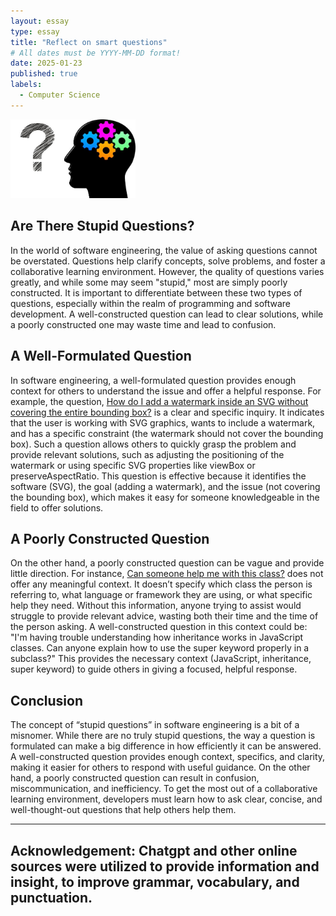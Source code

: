 ```yaml
---
layout: essay
type: essay
title: "Reflect on smart questions"
# All dates must be YYYY-MM-DD format!
date: 2025-01-23
published: true
labels:
  - Computer Science
---
```


<img width="200px" class="rounded float-start pe-4" src="../img/Smart-Questions-for-Managers-to-Lead-Better.jpg">

## Are There Stupid Questions?

In the world of software engineering, the value of asking questions cannot be overstated. Questions help clarify concepts, solve problems, and foster a collaborative learning environment. However, the quality of questions varies greatly, and while some may seem "stupid," most are simply poorly constructed. It is important to differentiate between these two types of questions, especially within the realm of programming and software development. A well-constructed question can lead to clear solutions, while a poorly constructed one may waste time and lead to confusion.


## A Well-Formulated Question

In software engineering, a well-formulated question provides enough context for others to understand the issue and offer a helpful response. For example, the question, [How do I add a watermark inside an SVG without covering the entire bounding box?](https://stackoverflow.com/questions/79402055/how-to-add-a-watermark-inside-svg-without-covering-entire-bounding-box) is a clear and specific inquiry. It indicates that the user is working with SVG graphics, wants to include a watermark, and has a specific constraint (the watermark should not cover the bounding box). Such a question allows others to quickly grasp the problem and provide relevant solutions, such as adjusting the positioning of the watermark or using specific SVG properties like viewBox or preserveAspectRatio. This question is effective because it identifies the software (SVG), the goal (adding a watermark), and the issue (not covering the bounding box), which makes it easy for someone knowledgeable in the field to offer solutions.


## A Poorly Constructed Question

On the other hand, a poorly constructed question can be vague and provide little direction. For instance, [Can someone help me with this class?](https://stackoverflow.com/questions/67217281/adding-github-pages-url-to-github-repositorys-about-section) does not offer any meaningful context. It doesn’t specify which class the person is referring to, what language or framework they are using, or what specific help they need. Without this information, anyone trying to assist would struggle to provide relevant advice, wasting both their time and the time of the person asking. A well-constructed question in this context could be: "I'm having trouble understanding how inheritance works in JavaScript classes. Can anyone explain how to use the super keyword properly in a subclass?" This provides the necessary context (JavaScript, inheritance, super keyword) to guide others in giving a focused, helpful response.

## Conclusion

The concept of “stupid questions” in software engineering is a bit of a misnomer. While there are no truly stupid questions, the way a question is formulated can make a big difference in how efficiently it can be answered. A well-constructed question provides enough context, specifics, and clarity, making it easier for others to respond with useful guidance. On the other hand, a poorly constructed question can result in confusion, miscommunication, and inefficiency. To get the most out of a collaborative learning environment, developers must learn how to ask clear, concise, and well-thought-out questions that help others help them.



---
## Acknowledgement: Chatgpt and other online sources were utilized to provide information and insight, to improve grammar, vocabulary, and punctuation.
